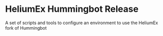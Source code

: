 # HeliumEx Hummingbot Release

A set of scripts and tools to configure an environment to use the HeliumEx fork of Hummingbot


